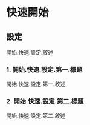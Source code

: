 # 快速開始

## 設定

開始.快速.設定.敘述

### 1. 開始.快速.設定.第一.標題

開始.快速.設定.第一.敘述

### 2. 開始.快速.設定.第二.標題

開始.快速.設定.第二.敘述
